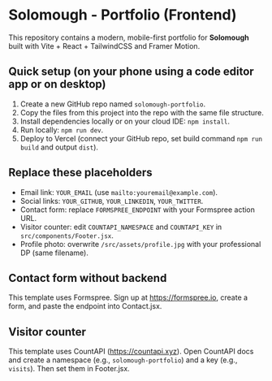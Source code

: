# Solomough - Portfolio (Frontend)

This repository contains a modern, mobile-first portfolio for **Solomough** built with Vite + React + TailwindCSS and Framer Motion.

## Quick setup (on your phone using a code editor app or on desktop)
1. Create a new GitHub repo named `solomough-portfolio`.
2. Copy the files from this project into the repo with the same file structure.
3. Install dependencies locally or on your cloud IDE: `npm install`.
4. Run locally: `npm run dev`.
5. Deploy to Vercel (connect your GitHub repo, set build command `npm run build` and output `dist`).

## Replace these placeholders
- Email link: `YOUR_EMAIL` (use `mailto:youremail@example.com`).
- Social links: `YOUR_GITHUB`, `YOUR_LINKEDIN`, `YOUR_TWITTER`.
- Contact form: replace `FORMSPREE_ENDPOINT` with your Formspree action URL.
- Visitor counter: edit `COUNTAPI_NAMESPACE` and `COUNTAPI_KEY` in `src/components/Footer.jsx`.
- Profile photo: overwrite `/src/assets/profile.jpg` with your professional DP (same filename).

## Contact form without backend
This template uses Formspree. Sign up at https://formspree.io, create a form, and paste the endpoint into Contact.jsx.

## Visitor counter
This template uses CountAPI (https://countapi.xyz). Open CountAPI docs and create a namespace (e.g., `solomough-portfolio`) and a key (e.g., `visits`). Then set them in Footer.jsx.
